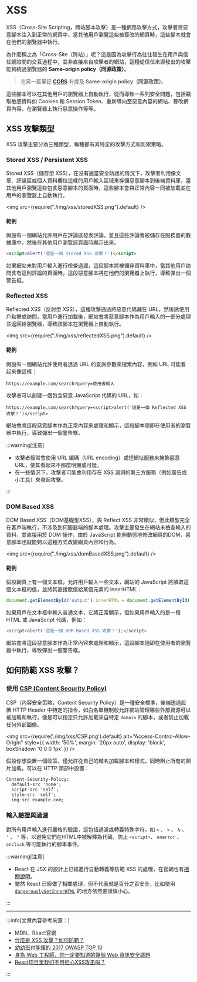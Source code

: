 
# XSS

XSS（Cross-Site Scripting，跨站腳本攻擊）是一種網路攻擊方式，攻擊者將惡意腳本注入到正常的網頁中，當其他用戶瀏覽這些被篡改的網頁時，這些腳本就會在他們的瀏覽器中執行。

為什麼稱之為「Cross-Site（跨站）」呢？這是因為攻擊行為往往發生在用戶與信任網站間的交互過程中，並非直接來自攻擊者的網站，這種從信任來源發出的攻擊能夠繞過瀏覽器的 **Same-origin policy（同源政策）**。

> 在另一篇筆記 [**CORS**](./cors#同源政策same-origin-policy) 有提及 **Same-origin policy（同源政策）**。

這些腳本可以在其他用戶的瀏覽器上自動執行，從而導致一系列安全問題，包括竊取敏感資料如 Cookies 和 Session Token、重新導向至惡意內容的網站、篡改網頁內容、在瀏覽器上執行惡意操作等等。

## XSS 攻擊類型

XSS 攻擊主要分為三種類型，每種都有其特定的攻擊方式和防禦策略。

### Stored XSS / Persistent XSS

Stored XSS（儲存型 XSS），在沒有適當安全防護的情況下，攻擊者利用像文章、評論區或個人資料欄位這樣的用戶輸入區域來存儲惡意腳本到後端資料庫，當其他用戶瀏覽這些包含惡意腳本的頁面時，這些腳本會與正常內容一同被加載並在用戶的瀏覽器上自動執行。

<img src={require("./img/xss/storedXSS.png").default} />

#### 範例

假設有一個網站允許用戶在評論區發表評論，並且這些評論會被儲存在服務器的數據庫中，然後在其他用戶瀏覽該頁面時顯示出來。

```html title="攻擊者在輸入框中輸入 JavaScript 代碼"
<script>alert('這是一個 Stored XSS 攻擊！')</script>
```

如果網站未對用戶輸入進行檢查過濾，這段腳本將被儲存資料庫中，當其他用戶訪問含有這則評論的頁面時，這段惡意腳本將在他們的瀏覽器上執行，導致彈出一個警告框。

### Reflected XSS

Reflected XSS（反射型 XSS），這種攻擊通過將惡意代碼藏在 URL，然後誘使用戶點擊或訪問，當用戶進行加載後，網站會將惡意腳本作為用戶輸入的一部分處理並返回給瀏覽器，導致該腳本在瀏覽器上自動執行。

<img src={require("./img/xss/reflectedXSS.png").default} />

#### 範例

假設有一個網站允許使用者透過 URL 的查詢參數來搜索內容，例如 URL 可能看起來像這樣：

```
https://example.com/search?query=使用者輸入
```

攻擊者可以創建一個包含惡意 JavaScript 代碼的 URL，如：

```
https://example.com/search?query=<script>alert('這是一個 Reflected XSS 攻擊！')</script>
```

網站會將這段惡意腳本作為正常內容來處理和顯示，這段腳本隨即在使用者的瀏覽器中執行，導致彈出一個警告框。

:::warning[注意]

- 攻擊者經常會使用 URL 編碼（URL encoding）或短網址服務來掩飾惡意 URL，使其看起來不那麼明顯或可疑。
- 在一些情況下，攻擊者可能會利用存在 XSS 漏洞的第三方服務（例如廣告或小工具）來發起攻擊。

:::

### DOM Based XSS

DOM Based XSS（DOM基礎型XSS），與 Reflect XSS 非常類似，但此類型完全在客戶端執行，不涉及到伺服器端的腳本處理。攻擊主要發生在網站未檢查輸入的資料，並直接用於 DOM 操作，由於 JavaScript 能夠動態地修改網頁的DOM，惡意腳本也就能夠以這種方式改變網頁內容和行為。

<img src={require("./img/xss/domBasedXSS.png").default} />

#### 範例

假設網頁上有一個文本框，允許用戶輸入一些文本，網站的 JavaScript 將讀取這個文本框的值，並將其直接賦值給某個元素的 innerHTML：

```js
document.getElementById('output').innerHTML = document.getElementById('userInput').value;
```

如果用戶在文本框中輸入普通文本，它將正常顯示，但如果用戶輸入的是一段 HTML 或 JavaScript 代碼，例如：

```js
<script>alert('這是一個 DOM Based XSS 攻擊！');</script>
```

網站會將這段惡意腳本作為正常內容來處理和顯示，這段腳本隨即在使用者的瀏覽器中執行，導致彈出一個警告框。

## 如何防範 XSS 攻擊？

### 使用 [CSP (Content Security Policy)](https://developer.mozilla.org/zh-CN/docs/Web/HTTP/CSP)

CSP（內容安全策略，Content Security Policy）是一種安全標準，後端透過設置 HTTP Header 中特定的指令，如白名單機制般允許網站管理哪些外部資源可以被加載和執行，像是可以指定只允許加載來自特定 `domain` 的腳本，或者禁止加載任何外部圖像。

<img src={require('./img/xss/CSP.png').default} alt="Access-Control-Allow-Origin" style={{ width: '50%', margin: '20px auto', display: 'block', boxShadow: '0 0 0 1px' }} />

假設你想設置一個政策，僅允許從自己的域名加載腳本和樣式，同時阻止所有的圖片加載，可以在 HTTP 頭部中設置：

```
Content-Security-Policy:
  default-src 'none';
  script-src 'self';
  style-src 'self';
  img-src example.com;
```

### 輸入驗證與過濾

對所有用戶輸入進行嚴格的驗證，這包括過濾或轉義特殊字符，如 `<` 、 `>` 、 `&` 、 `'` 、 `"` 等，以避免它們在HTML中被解釋為代碼，防止 `<script>`、 `onerror` 、 `onclick` 等可能執行的腳本事件。

:::warning[注意]

- React 在 JSX 的設計上已經進行自動轉義等防範 XSS 的處理，在官網也有[相關說明](https://zh-hant.legacy.reactjs.org/docs/introducing-jsx.html#jsx-prevents-injection-attacks)。
- 雖然 React 已經做了相關處理，但不代表就是百分之百安全，比如使用 [`dangerouslySetInnerHTML`](https://zh-hant.legacy.reactjs.org/docs/dom-elements.html#dangerouslysetinnerhtml) 的地方依然要謹慎小心。

:::

---
:::info[文章內容參考來源：]

- MDN、React官網
- [什麼是 XSS 攻擊？如何防範？](https://www.explainthis.io/zh-hant/swe/what-is-xss)
- [幼幼班也能懂的 2017 OWASP TOP 10](https://medium.com/hannah-lin/%E5%B9%BC%E5%B9%BC%E7%8F%AD%E4%B9%9F%E8%83%BD%E6%87%82%E7%9A%84-owasp-top-10-692764c51f61#dd52)
- [身為 Web 工程師，你一定要知道的幾個 Web 資訊安全議題](https://medium.com/starbugs/%E8%BA%AB%E7%82%BA-web-%E5%B7%A5%E7%A8%8B%E5%B8%AB-%E4%BD%A0%E4%B8%80%E5%AE%9A%E8%A6%81%E7%9F%A5%E9%81%93%E7%9A%84%E5%B9%BE%E5%80%8B-web-%E8%B3%87%E8%A8%8A%E5%AE%89%E5%85%A8%E8%AD%B0%E9%A1%8C-29b8a4af6e13)
- [React项目里我们不用担心XSS攻击吗？](https://juejin.cn/post/7217795738691911717)

:::
